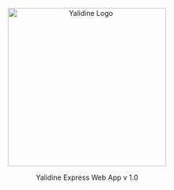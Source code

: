 <p align="center">
 <img src="https://yalidine.com/wp-content/uploads/2019/03/yalidine-logo.png" width="320" alt="Yalidine Logo" /></a>
</p>

[circleci-image]: https://img.shields.io/circleci/build/github/nestjs/nest/master?token=abc123def456
[circleci-url]: https://circleci.com/gh/nestjs/nest

  <p align="center">Yalidine Express Web App <a  target="_blank">v 1.0</a></p>
    <p align="center">